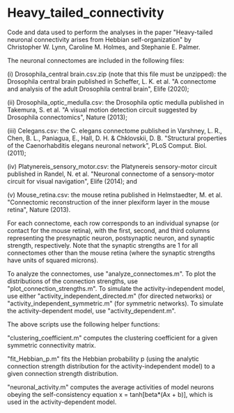 # Heavy_tailed_connectivity
Code and data used to perform the analyses in the paper "Heavy-tailed neuronal connectivity arises from Hebbian self-organization" by Christopher W. Lynn, Caroline M. Holmes, and Stephanie E. Palmer.

The neuronal connectomes are included in the following files:

(i) Drosophila_central brain.csv.zip (note that this file must be unzipped): the Drosophila central brain published in Scheffer, L. K. et al. "A connectome and analysis of the adult Drosophila central brain", Elife (2020);

(ii) Drosophila_optic_medulla.csv: the Drosophila optic medulla published in Takemura, S. et al. "A visual motion detection circuit suggested by Drosophila connectomics", Nature (2013);

(iii) Celegans.csv: the C. elegans connectome published in Varshney, L. R., Chen, B. L., Paniagua, E., Hall, D. H. & Chklovskii, D. B. "Structural properties of the Caenorhabditis elegans neuronal network", PLoS Comput. Biol. (2011);

(iv) Platynereis_sensory_motor.csv: the Platynereis sensory-motor circuit published in Randel, N. et al. "Neuronal connectome of a sensory-motor circuit for visual navigation", Elife (2014); and

(v) Mouse_retina.csv: the mouse retina published in Helmstaedter, M. et al. "Connectomic reconstruction of the inner plexiform layer in the mouse retina", Nature (2013).

For each connectome, each row corresponds to an individual synapse (or contact for the mouse retina), with the first, second, and third columns representing the presynaptic neuron, postsynaptic neuron, and synaptic strength, respectively. Note that the synaptic strengths are 1 for all connectomes other than the mouse retina (where the synaptic strengths have units of squared microns).

To analyze the connectomes, use "analyze_connectomes.m". To plot the distributions of the connection strengths, use "plot_connection_strengths.m". To simulate the activity-independent model, use either "activity_independent_directed.m" (for directed networks) or "activity_independent_symmetric.m" (for symmetric networks). To simulate the activity-dependent model, use "activity_dependent.m".

The above scripts use the following helper functions:

"clustering_coefficient.m" computes the clustering coefficient for a given symmetric connectivity matrix.

"fit_Hebbian_p.m" fits the Hebbian probability p (using the analytic connection strength distribution for the activity-independent model) to a given connection strength distribution.

"neuronal_activity.m" computes the average activities of model neurons obeying the self-consistency equation x = tanh[beta*(Ax + b)], which is used in the activity-dependent model.
